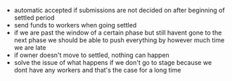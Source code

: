 - automatic accepted if submissions are not decided on after beginning of settled period
- send funds to workers when going settled
- if we are past the window of a certain phase but still havent gone to the next phase we should be able to push everything by however much time we are late
- if owner doesn't move to settled, nothing can happen
- solve the issue of what happens if we don't go to stage because we dont have any workers and that's the case for a long time
